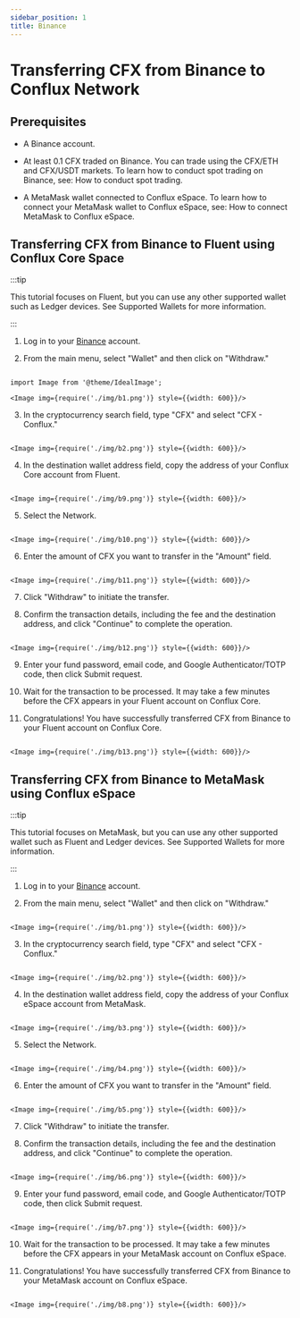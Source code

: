 ```yaml
---
sidebar_position: 1
title: Binance
---
```



# Transferring CFX from Binance to Conflux Network


## Prerequisites

- A Binance account.

- At least 0.1 CFX traded on Binance. You can trade using the CFX/ETH and CFX/USDT markets. To learn how to conduct spot trading on Binance, see: How to conduct spot trading.

- A MetaMask wallet connected to Conflux eSpace. To learn how to connect your MetaMask wallet to Conflux eSpace, see: How to connect MetaMask to Conflux eSpace.



## Transferring CFX from Binance to Fluent using Conflux Core Space


:::tip

This tutorial focuses on Fluent, but you can use any other supported wallet such as Ledger devices. See Supported Wallets for more information.

:::




1. Log in to your [Binance](https://www.binance.com/) account.




2. From the main menu, select "Wallet" and then click on "Withdraw."

```mdx-code-block

import Image from '@theme/IdealImage';

<Image img={require('./img/b1.png')} style={{width: 600}}/>

```




3. In the cryptocurrency search field, type "CFX" and select "CFX - Conflux."




```mdx-code-block

<Image img={require('./img/b2.png')} style={{width: 600}}/>

```



4. In the destination wallet address field, copy the address of your Conflux Core account from Fluent.




```mdx-code-block

<Image img={require('./img/b9.png')} style={{width: 600}}/>

```



5. Select the Network.




```mdx-code-block

<Image img={require('./img/b10.png')} style={{width: 600}}/>

```



6. Enter the amount of CFX you want to transfer in the "Amount" field.




```mdx-code-block

<Image img={require('./img/b11.png')} style={{width: 600}}/>

```



7. Click "Withdraw" to initiate the transfer.




8. Confirm the transaction details, including the fee and the destination address, and click "Continue" to complete the operation.




```mdx-code-block

<Image img={require('./img/b12.png')} style={{width: 600}}/>

```



9. Enter your fund password, email code, and Google Authenticator/TOTP code, then click Submit request.




10. Wait for the transaction to be processed. It may take a few minutes before the CFX appears in your Fluent account on Conflux Core.




11. Congratulations! You have successfully transferred CFX from Binance to your Fluent account on Conflux Core.




```mdx-code-block

<Image img={require('./img/b13.png')} style={{width: 600}}/>

```



## Transferring CFX from Binance to MetaMask using Conflux eSpace


:::tip

This tutorial focuses on MetaMask, but you can use any other supported wallet such as Fluent and Ledger devices. See Supported Wallets for more information.

:::


1. Log in to your [Binance](https://www.binance.com/) account.




2. From the main menu, select "Wallet" and then click on "Withdraw."




```mdx-code-block

<Image img={require('./img/b1.png')} style={{width: 600}}/>

```




3. In the cryptocurrency search field, type "CFX" and select "CFX - Conflux."




```mdx-code-block

<Image img={require('./img/b2.png')} style={{width: 600}}/>

```



4. In the destination wallet address field, copy the address of your Conflux eSpace account from MetaMask.




```mdx-code-block

<Image img={require('./img/b3.png')} style={{width: 600}}/>

```



5. Select the Network.




```mdx-code-block

<Image img={require('./img/b4.png')} style={{width: 600}}/>

```



6. Enter the amount of CFX you want to transfer in the "Amount" field.




```mdx-code-block

<Image img={require('./img/b5.png')} style={{width: 600}}/>

```



7. Click "Withdraw" to initiate the transfer.




8. Confirm the transaction details, including the fee and the destination address, and click "Continue" to complete the operation.



```mdx-code-block

<Image img={require('./img/b6.png')} style={{width: 600}}/>

```



9. Enter your fund password, email code, and Google Authenticator/TOTP code, then click Submit request.



```mdx-code-block

<Image img={require('./img/b7.png')} style={{width: 600}}/>

```



10. Wait for the transaction to be processed. It may take a few minutes before the CFX appears in your MetaMask account on Conflux eSpace.




11. Congratulations! You have successfully transferred CFX from Binance to your MetaMask account on Conflux eSpace.




```mdx-code-block

<Image img={require('./img/b8.png')} style={{width: 600}}/>

```

